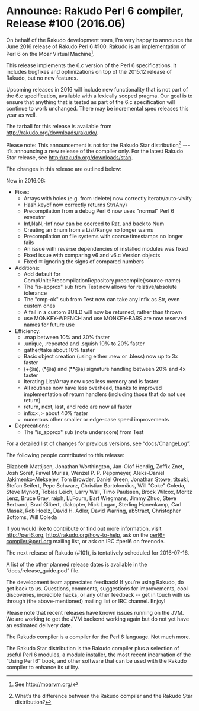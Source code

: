 # Announce: Rakudo Perl 6 compiler, Release #100 (2016.06)

On behalf of the Rakudo development team, I’m very happy to announce the
June 2016 release of Rakudo Perl 6 #100. Rakudo is an implementation of
Perl 6 on the Moar Virtual Machine[^1].

This release implements the 6.c version of the Perl 6 specifications.
It includes bugfixes and optimizations on top of
the 2015.12 release of Rakudo, but no new features.

Upcoming releases in 2016 will include new functionality that is not
part of the 6.c specification, available with a lexically scoped
pragma. Our goal is to ensure that anything that is tested as part of the
6.c specification will continue to work unchanged. There may be incremental
spec releases this year as well.

The tarball for this release is available from <http://rakudo.org/downloads/rakudo/>.

Please note: This announcement is not for the Rakudo Star
distribution[^2] --- it’s announcing a new release of the compiler
only. For the latest Rakudo Star release, see
<http://rakudo.org/downloads/star/>.

The changes in this release are outlined below:

New in 2016.06:
 + Fixes:
   + Arrays with holes (e.g. from :delete) now correctly iterate/auto-vivify
   + Hash.keyof now correctly returns Str(Any)
   + Precompilation from a debug Perl 6 now uses "normal" Perl 6 executor
   + Inf,NaN,-Inf now can be coerced to Rat, and back to Num
   + Creating an Enum from a List/Range no longer warns
   + Precompilation on file systems with coarse timestamps no longer fails
   + An issue with reverse dependencies of installed modules was fixed
   + Fixed issue with comparing v6 and v6.c Version objects
   + Fixed ≅ ignoring the signs of compared numbers
 + Additions:
   + Add default for CompUnit::PrecompilationRepository.precompile(:source-name)
   + The "is-approx" sub from Test now allows for relative/absolute tolerance
   + The "cmp-ok" sub from Test now can take any infix as Str, even custom ones
   + A fail in a custom BUILD will now be returned, rather than thrown
   + use MONKEY-WRENCH and use MONKEY-BARS are now reserved names for future use
 + Efficiency:
   + .map between 10% and 30% faster
   + .unique, .repeated and .squish 10% to 20% faster
   + gather/take about 10% faster
   + Basic object creation (using either .new or .bless) now up to 3x faster
   + (+@a), (*@a) and (**@a) signature handling between 20% and 4x faster
   + Iterating List/Array now uses less memory and is faster
   + All routines now have less overhead, thanks to improved implementation of
     return handlers (including those that do not use return)
   + return, next, last, and redo are now all faster
   + infix:<,> about 40% faster
   + numerous other smaller or edge-case speed improvements
+ Deprecations:
   + The "is_approx" sub (note underscore) from Test

For a detailed list of changes for previous versions, see “docs/ChangeLog”.

The following people contributed to this release:

Elizabeth Mattijsen, Jonathan Worthington, Jan-Olof Hendig, Zoffix Znet, Josh Soref, Pawel Murias, Wenzel P. P. Peppmeyer, Aleks-Daniel Jakimenko-Aleksejev, Tom Browder, Daniel Green, Jonathan Stowe, titsuki, Stefan Seifert, Pepe Schwarz, Christian Bartolomäus, Will "Coke" Coleda, Steve Mynott, Tobias Leich, Larry Wall, Timo Paulssen, Brock Wilcox, Moritz Lenz, Bruce Gray, raiph, LLFourn, Bart Wiegmans, Jimmy Zhuo, Steve Bertrand, Brad Gilbert, diakopter, Nick Logan, Sterling Hanenkamp, Carl Masak, Rob Hoelz, David H. Adler, David Warring, ab5tract, Christopher Bottoms, Will Coleda

If you would like to contribute or find out more information, visit
<http://perl6.org>, <http://rakudo.org/how-to-help>, ask on the
<perl6-compiler@perl.org> mailing list, or ask on IRC #perl6 on freenode.

The next release of Rakudo (#101), is tentatively scheduled for 2016-07-16.

A list of the other planned release dates is available in the
“docs/release_guide.pod” file.

The development team appreciates feedback! If you’re using Rakudo, do
get back to us. Questions, comments, suggestions for improvements, cool
discoveries, incredible hacks, or any other feedback -- get in touch with
us through (the above-mentioned) mailing list or IRC channel. Enjoy!

Please note that recent releases have known issues running on the JVM.
We are working to get the JVM backend working again but do not yet have
an estimated delivery date.

[^1]: See <http://moarvm.org/>

[^2]: What’s the difference between the Rakudo compiler and the Rakudo
Star distribution?

The Rakudo compiler is a compiler for the Perl 6 language.
Not much more.

The Rakudo Star distribution is the Rakudo compiler plus a selection
of useful Perl 6 modules, a module installer, the most recent
incarnation of the “Using Perl 6” book, and other software that can
be used with the Rakudo compiler to enhance its utility.
